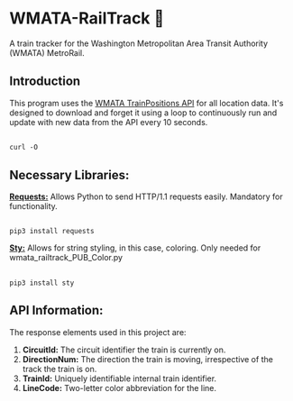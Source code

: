 # WMATA-RailTrack 🚂
A train tracker for the Washington Metropolitan Area Transit Authority (WMATA) MetroRail.

## Introduction
This program uses the [WMATA TrainPositions API](https://developer.wmata.com/api-details#api=5763fa6ff91823096cac1057&operation=5763fb35f91823096cac1058) for all location data. It's designed to download and forget it using a loop to continuously run and update with new data from the API every 10 seconds.

##
    curl -O


## Necessary Libraries:

[__Requests:__](https://pypi.org/project/requests/) Allows Python to send HTTP/1.1 requests easily. Mandatory for functionality.
##
    pip3 install requests

[__Sty:__](https://pypi.org/project/sty/) Allows for string styling, in this case, coloring. Only needed for wmata_railtrack_PUB_Color.py
##
    pip3 install sty

## API Information:
The response elements used in this project are:
1. __CircuitId:__ The circuit identifier the train is currently on.
2. __DirectionNum:__ The direction the train is moving, irrespective of the track the train is on.
4. __TrainId:__ Uniquely identifiable internal train identifier.
5. __LineCode:__ Two-letter color abbreviation for the line.
